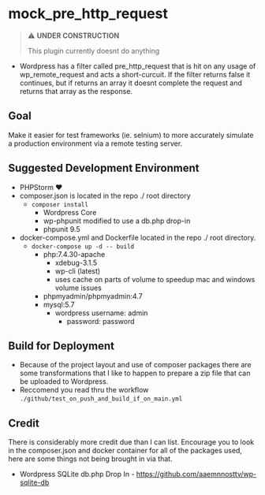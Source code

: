 # mock_pre_http_request
> :warning: **UNDER CONSTRUCTION** 
> 
> This plugin currently doesnt do anything
- Wordpress has a filter called pre_http_request that is hit on any usage of wp_remote_request and acts a short-curcuit. If the filter returns false it continues,  but if returns an array it doesnt complete the request and returns that array as the response.
## Goal
Make it easier for test frameworks (ie. selnium) to more accurately simulate a production environment via a remote testing server.
## Suggested Development Environment
- PHPStorm :heart:
- composer.json is located in the repo ./ root directory
  - `composer install`
    - Wordpress Core
    - wp-phpunit modified to use a db.php drop-in
    - phpunit 9.5
- docker-compose.yml and Dockerfile located in the repo ./ root directory. 
  - `docker-compose up -d -- build`
    - php:7.4.30-apache
      - xdebug-3.1.5
      - wp-cli (latest)
      - uses cache on parts of volume to speedup mac and windows volume issues
    - phpmyadmin/phpmyadmin:4.7
    - mysql:5.7
      - wordpress username: admin
        - password: password
## Build for Deployment
- Because of the project layout and use of composer packages there are some transformations that I like to happen to prepare a zip file that can be uploaded to Wordpress. 
- Reccomend you read thru the workflow `./github/test_on_push_and_build_if_on_main.yml`
## Credit
There is considerably more credit due than I can list.  Encourage you to look in the composer.json and docker container for all of the packages used,  here are some things not being brought in via that.
- Wordpress SQLite db.php Drop In - https://github.com/aaemnnosttv/wp-sqlite-db
